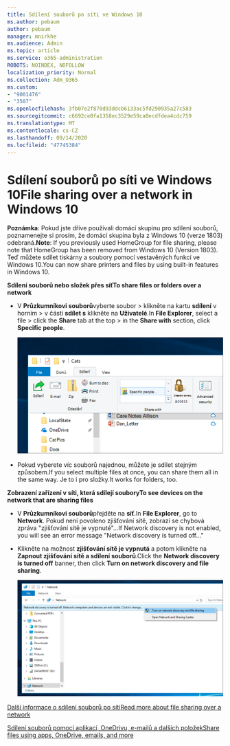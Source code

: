 ```yaml
---
title: Sdílení souborů po síti ve Windows 10
ms.author: pebaum
author: pebaum
manager: mnirkhe
ms.audience: Admin
ms.topic: article
ms.service: o365-administration
ROBOTS: NOINDEX, NOFOLLOW
localization_priority: Normal
ms.collection: Adm_O365
ms.custom:
- "9001476"
- "3507"
ms.openlocfilehash: 3fb07e2f870d93ddcb6133ac5fd290935a27c583
ms.sourcegitcommit: c6692ce0fa1358ec3529e59ca0ecdfdea4cdc759
ms.translationtype: MT
ms.contentlocale: cs-CZ
ms.lasthandoff: 09/14/2020
ms.locfileid: "47745384"
---
```

# <a name="file-sharing-over-a-network-in-windows-10"></a><span data-ttu-id="f3e1b-102">Sdílení souborů po síti ve Windows 10</span><span class="sxs-lookup"><span data-stu-id="f3e1b-102">File sharing over a network in Windows 10</span></span>

<span data-ttu-id="f3e1b-103">**Poznámka**: Pokud jste dříve používali domácí skupinu pro sdílení souborů, poznamenejte si prosím, že domácí skupina byla z Windows 10 (verze 1803) odebraná.</span><span class="sxs-lookup"><span data-stu-id="f3e1b-103">**Note**: If you previously used HomeGroup for file sharing, please note that HomeGroup has been removed from Windows 10 (Version 1803).</span></span> <span data-ttu-id="f3e1b-104">Teď můžete sdílet tiskárny a soubory pomocí vestavěných funkcí ve Windows 10.</span><span class="sxs-lookup"><span data-stu-id="f3e1b-104">You can now share printers and files by using built-in features in Windows 10.</span></span>

<span data-ttu-id="f3e1b-105">**Sdílení souborů nebo složek přes síť**</span><span class="sxs-lookup"><span data-stu-id="f3e1b-105">**To share files or folders over a network**</span></span>

- <span data-ttu-id="f3e1b-106">V **Průzkumníkovi souborů**vyberte soubor > klikněte na kartu **sdílení** v horním > v části **sdílet s** klikněte na **Uživatelé**.</span><span class="sxs-lookup"><span data-stu-id="f3e1b-106">In **File Explorer**, select a file > click the **Share** tab at the top > in the **Share with** section, click **Specific people**.</span></span>

    ![Sdílení souboru s konkrétními lidmi](media/share-with-specific-people.png)
          
- <span data-ttu-id="f3e1b-108">Pokud vyberete víc souborů najednou, můžete je sdílet stejným způsobem.</span><span class="sxs-lookup"><span data-stu-id="f3e1b-108">If you select multiple files at once, you can share them all in the same way.</span></span> <span data-ttu-id="f3e1b-109">Je to i pro složky.</span><span class="sxs-lookup"><span data-stu-id="f3e1b-109">It works for folders, too.</span></span>

<span data-ttu-id="f3e1b-110">**Zobrazení zařízení v síti, která sdílejí soubory**</span><span class="sxs-lookup"><span data-stu-id="f3e1b-110">**To see devices on the network that are sharing files**</span></span>

- <span data-ttu-id="f3e1b-111">V **Průzkumníkovi souborů**přejděte na **síť**.</span><span class="sxs-lookup"><span data-stu-id="f3e1b-111">In **File Explorer**, go to **Network**.</span></span> <span data-ttu-id="f3e1b-112">Pokud není povoleno zjišťování sítě, zobrazí se chybová zpráva "zjišťování sítě je vypnuté"...</span><span class="sxs-lookup"><span data-stu-id="f3e1b-112">If Network discovery is not enabled, you will see an error message "Network discovery is turned off..."</span></span>

- <span data-ttu-id="f3e1b-113">Klikněte na možnost **zjišťování sítě je vypnutá** a potom klikněte na **Zapnout zjišťování sítě a sdílení souborů**.</span><span class="sxs-lookup"><span data-stu-id="f3e1b-113">Click the **Network discovery is turned off** banner, then click **Turn on network discovery and file sharing**.</span></span>

    ![Zapněte zjišťování sítě a sdílení souborů.](media/turn-on-network-discovery.png)

[<span data-ttu-id="f3e1b-115">Další informace o sdílení souborů po síti</span><span class="sxs-lookup"><span data-stu-id="f3e1b-115">Read more about file sharing over a network</span></span>](https://support.microsoft.com/help/4092694/windows-10-file-sharing-over-a-network)

[<span data-ttu-id="f3e1b-116">Sdílení souborů pomocí aplikací, OneDrivu, e-mailů a dalších položek</span><span class="sxs-lookup"><span data-stu-id="f3e1b-116">Share files using apps, OneDrive, emails, and more</span></span>](https://support.microsoft.com/help/4027674/windows-10-share-files-in-file-explorer)

